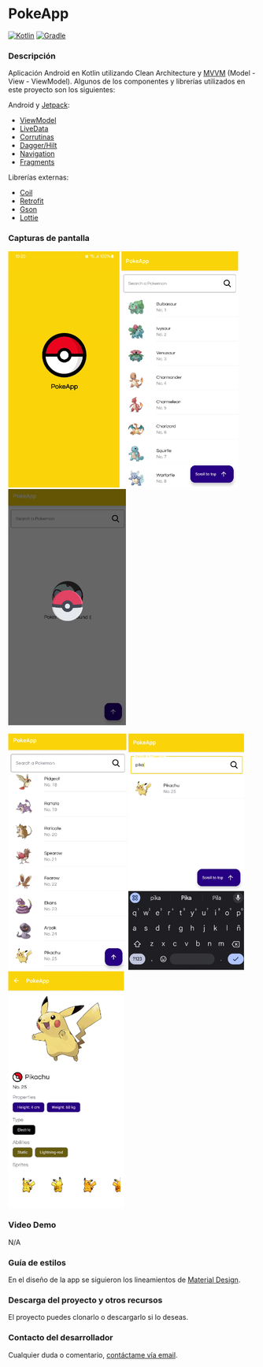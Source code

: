 # PokeApp

[![Kotlin](https://img.shields.io/badge/kotlin-1.9.0-blueviolet?logo=kotlin&label=kotlin)](http://kotlinlang.org) [![Gradle](https://img.shields.io/badge/gradle-8.7-02303a?logo=gradle&logoColor=1bacca&label=gradle)](https://developer.android.com/studio/releases/gradle-plugin)

### Descripción

Aplicación Android en Kotlin utilizando Clean Architecture y [MVVM](https://developer.android.com/jetpack/guide?hl=es-419#recommended-app-arch) (Model - View - ViewModel). Algunos de los componentes y librerías utilizados en este proyecto son los siguientes:

Android y [Jetpack](https://developer.android.com/jetpack?hl=es-419):

* [ViewModel](https://developer.android.com/topic/libraries/architecture/viewmodel)
* [LiveData](https://developer.android.com/topic/libraries/architecture/livedata?hl=es-419)
* [Corrutinas](https://developer.android.com/kotlin/coroutines?hl=es-419)
* [Dagger/Hilt](https://developer.android.com/training/dependency-injection/hilt-android?hl=es-419)
* [Navigation](https://developer.android.com/guide/navigation/navigation-getting-started)
* [Fragments](https://developer.android.com/guide/components/fragments)

Librerías externas:

* [Coil](https://github.com/coil-kt/coil)
* [Retrofit](https://square.github.io/retrofit/)
* [Gson](https://github.com/google/gson)
* [Lottie](https://lottiefiles.com/)

### Capturas de pantalla

<img src="/docs/img1.png" height="480"> <img src="/docs/img2.png" height="480"> <img src="/docs/img3.png" height="480">

<img src="/docs/img4.png" height="480"> <img src="/docs/img5.png" height="480"> <img src="/docs/img6.png" height="480">

### Video Demo

N/A

### Guía de estilos

En el diseño de la app se siguieron los lineamientos de [Material Design](https://material.io/).

### Descarga del proyecto y otros recursos

El proyecto puedes clonarlo o descargarlo si lo deseas.

### Contacto del desarrollador

Cualquier duda o comentario, [contáctame vía email](mailto:rolando.selvera3@gmail.com).
